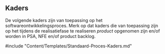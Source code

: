 ## Kaders

De volgende kaders zijn van toepassing op het softwareontwikkelingsproces. Merk op dat kaders die van toepassing zijn op het tijdens de realisatiefase te realiseren *product* opgenomen zijn en/of worden in PSA, NFE en/of product backlog.

#include "Content/Templates/Standaard-Proces-Kaders.md"

